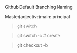 Github Default Branching Naming

Master(adjective)main: principal


> git switch <branch-name>

> git switch -c <branch-name>  # create

> git checkout -b <branch-name> 



